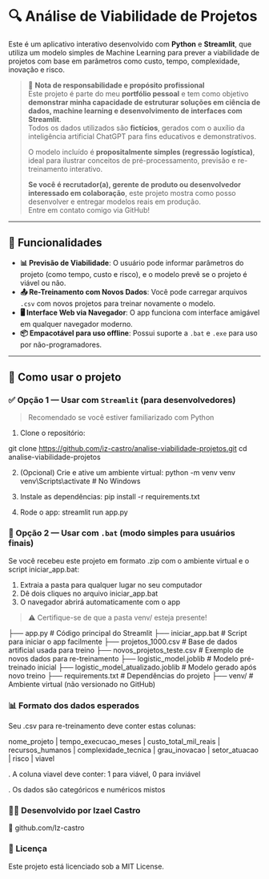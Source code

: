 # 🔍 Análise de Viabilidade de Projetos

Este é um aplicativo interativo desenvolvido com **Python** e **Streamlit**, que utiliza um modelo simples de Machine Learning para prever a viabilidade de projetos com base em parâmetros como custo, tempo, complexidade, inovação e risco.

> 🧠 **Nota de responsabilidade e propósito profissional**  
> Este projeto é parte do meu **portfólio pessoal** e tem como objetivo **demonstrar minha capacidade de estruturar soluções em ciência de dados, machine learning e desenvolvimento de interfaces com Streamlit**.  
> Todos os dados utilizados são **fictícios**, gerados com o auxílio da inteligência artificial ChatGPT para fins educativos e demonstrativos.  
>  
> O modelo incluído é **propositalmente simples (regressão logística)**, ideal para ilustrar conceitos de pré-processamento, previsão e re-treinamento interativo.  
>  
> **Se você é recrutador(a), gerente de produto ou desenvolvedor interessado em colaboração**, este projeto mostra como posso desenvolver e entregar modelos reais em produção.  
> Entre em contato comigo via GitHub!

---

## 📌 Funcionalidades

- **📊 Previsão de Viabilidade**: O usuário pode informar parâmetros do projeto (como tempo, custo e risco), e o modelo prevê se o projeto é viável ou não.
- **📤 Re-Treinamento com Novos Dados**: Você pode carregar arquivos `.csv` com novos projetos para treinar novamente o modelo.
- **🖥️ Interface Web via Navegador**: O app funciona com interface amigável em qualquer navegador moderno.
- **📦 Empacotável para uso offline**: Possui suporte a `.bat` e `.exe` para uso por não-programadores.

---

## 🧭 Como usar o projeto

### ✅ Opção 1 — Usar com `Streamlit` (para desenvolvedores)

> Recomendado se você estiver familiarizado com Python

1. Clone o repositório:

git clone https://github.com/iz-castro/analise-viabilidade-projetos.git
cd analise-viabilidade-projetos

2. (Opcional) Crie e ative um ambiente virtual:
python -m venv venv
venv\Scripts\activate   # No Windows

3. Instale as dependências:
pip install -r requirements.txt

4. Rode o app:
streamlit run app.py



### 🧰 Opção 2 — Usar com `.bat` (modo simples para usuários finais)

Se você recebeu este projeto em formato .zip com o ambiente virtual e o script iniciar_app.bat:

1. Extraia a pasta para qualquer lugar no seu computador
2. Dê dois cliques no arquivo iniciar_app.bat
3. O navegador abrirá automaticamente com o app

> ⚠️ Certifique-se de que a pasta venv/ esteja presente!

├── app.py                           # Código principal do Streamlit
├── iniciar_app.bat                  # Script para iniciar o app facilmente
├── projetos_1000.csv                # Base de dados artificial usada para treino
├── novos_projetos_teste.csv         # Exemplo de novos dados para re-treinamento
├── logistic_model.joblib            # Modelo pré-treinado inicial
├── logistic_model_atualizado.joblib # Modelo gerado após novo treino
├── requirements.txt                 # Dependências do projeto
├── venv/                            # Ambiente virtual (não versionado no GitHub)


### 📊 Formato dos dados esperados

Seu .csv para re-treinamento deve conter estas colunas:

nome_projeto | tempo_execucao_meses | custo_total_mil_reais | recursos_humanos | complexidade_tecnica | grau_inovacao | setor_atuacao | risco | viavel

. A coluna viavel deve conter: 1 para viável, 0 para inviável

. Os dados são categóricos e numéricos mistos


### 👨‍💻 Desenvolvido por Izael Castro
🔗 github.com/Iz-castro

### 📜 Licença
Este projeto está licenciado sob a MIT License.


